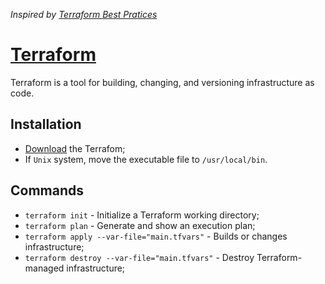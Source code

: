 _Inspired by [Terraform Best Pratices](https://github.com/antonbabenko/terraform-best-practices/tree/master/examples/small-terraform)_

# [Terraform](https://www.terraform.io/)

Terraform is a tool for building, changing, and versioning infrastructure as code.

## Installation

- [Download](https://www.terraform.io/downloads.html) the Terrafom;
- If `Unix` system, move the executable file to `/usr/local/bin`.

## Commands
- `terraform init` - Initialize a Terraform working directory;
- `terraform plan` - Generate and show an execution plan;
- `terraform apply --var-file="main.tfvars"` - Builds or changes infrastructure;
- `terraform destroy --var-file="main.tfvars"` - Destroy Terraform-managed infrastructure;